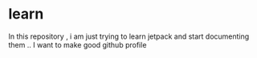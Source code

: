 # learn
In this repository , i am just trying to learn jetpack and start documenting them .. I want to make good github profile
